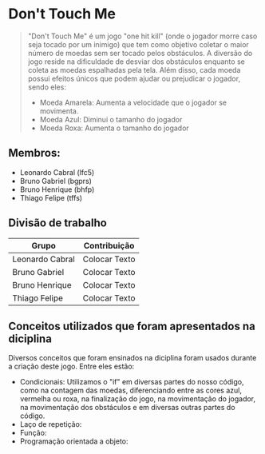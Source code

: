 # Don't Touch Me
> "Don't Touch Me" é um jogo "one hit kill" (onde o jogador morre caso seja tocado por um inimigo) que tem como objetivo coletar o maior número de moedas sem ser tocado pelos obstáculos. A diversão do jogo reside na dificuldade de desviar dos obstáculos enquanto se coleta as moedas espalhadas pela tela. Além disso, cada moeda possui efeitos únicos que podem ajudar ou prejudicar o jogador, sendo eles:
> - Moeda Amarela: Aumenta a velocidade que o jogador se movimenta.
> - Moeda Azul: Diminui o tamanho do jogador
> - Moeda Roxa: Aumenta o tamanho do jogador
## Membros:


- Leonardo Cabral (lfc5)
- Bruno Gabriel (bgprs)
- Bruno Henrique (bhfp)
- Thiago Felipe (tffs)

## Divisão de trabalho

| Grupo | Contribuição       |
|----------------|--------------------|
| Leonardo Cabral           | Colocar Texto    |
| Bruno Gabriel           | Colocar Texto    |
| Bruno Henrique           | Colocar Texto    |
| Thiago Felipe           | Colocar Texto    |

## Conceitos utilizados que foram apresentados na diciplina
Diversos conceitos que foram ensinados na diciplina foram usados durante a criação deste jogo. Entre eles estão:
- Condicionais: Utilizamos o "if" em diversas partes do nosso código, como na contagem das moedas, diferenciando entre as cores azul, vermelha ou roxa, na finalização do jogo, na movimentação do jogador, na movimentação dos obstáculos e em diversas outras partes do código.
- Laço de repetição: 
- Função:
- Programação orientada a objeto:
 

